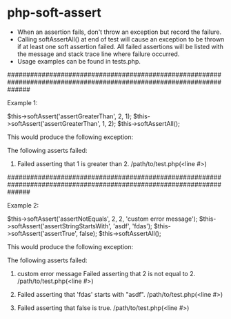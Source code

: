 # php-soft-assert

- When an assertion fails, don't throw an exception but record the failure.
- Calling softAssertAll() at end of test will cause an exception to be thrown if at least one soft assertion failed.  All failed assertions will be listed with the message and stack trace line where failure occurred.
- Usage examples can be found in tests.php.

######################################################################################################################

Example 1:

$this->softAssert('assertGreaterThan', 2, 1);
$this->softAssert('assertGreaterThan', 1, 2);
$this->softAssertAll();


This would produce the following exception:


The following asserts failed:

1) Failed asserting that 1 is greater than 2.
 /path/to/test.php(<line #>)

######################################################################################################################

Example 2:
 
$this->softAssert('assertNotEquals', 2, 2, 'custom error message');
$this->softAssert('assertStringStartsWith', 'asdf', 'fdas');
$this->softAssert('assertTrue', false);
$this->softAssertAll();
 
 
This would produce the following exception:


The following asserts failed:

1) custom error message
Failed asserting that 2 is not equal to 2.
/path/to/test.php(<line #>)

2) Failed asserting that 'fdas' starts with "asdf".
/path/to/test.php(<line #>)

3) Failed asserting that false is true.
/path/to/test.php(<line #>)